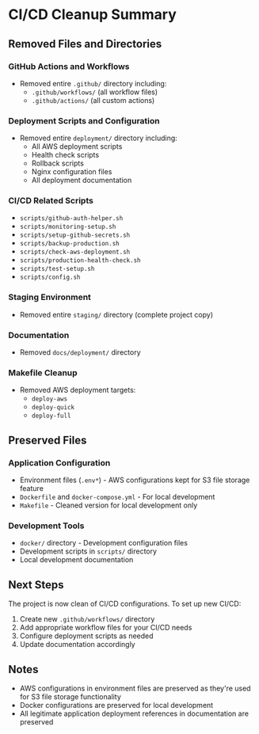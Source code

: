 # CI/CD Cleanup Summary

## Removed Files and Directories

### GitHub Actions and Workflows
- Removed entire `.github/` directory including:
  - `.github/workflows/` (all workflow files)
  - `.github/actions/` (all custom actions)

### Deployment Scripts and Configuration
- Removed entire `deployment/` directory including:
  - All AWS deployment scripts
  - Health check scripts
  - Rollback scripts
  - Nginx configuration files
  - All deployment documentation

### CI/CD Related Scripts
- `scripts/github-auth-helper.sh`
- `scripts/monitoring-setup.sh`
- `scripts/setup-github-secrets.sh`
- `scripts/backup-production.sh`
- `scripts/check-aws-deployment.sh`
- `scripts/production-health-check.sh`
- `scripts/test-setup.sh`
- `scripts/config.sh`

### Staging Environment
- Removed entire `staging/` directory (complete project copy)

### Documentation
- Removed `docs/deployment/` directory

### Makefile Cleanup
- Removed AWS deployment targets:
  - `deploy-aws`
  - `deploy-quick`
  - `deploy-full`

## Preserved Files

### Application Configuration
- Environment files (`.env*`) - AWS configurations kept for S3 file storage feature
- `Dockerfile` and `docker-compose.yml` - For local development
- `Makefile` - Cleaned version for local development only

### Development Tools
- `docker/` directory - Development configuration files
- Development scripts in `scripts/` directory
- Local development documentation

## Next Steps

The project is now clean of CI/CD configurations. To set up new CI/CD:

1. Create new `.github/workflows/` directory
2. Add appropriate workflow files for your CI/CD needs
3. Configure deployment scripts as needed
4. Update documentation accordingly

## Notes

- AWS configurations in environment files are preserved as they're used for S3 file storage functionality
- Docker configurations are preserved for local development
- All legitimate application deployment references in documentation are preserved